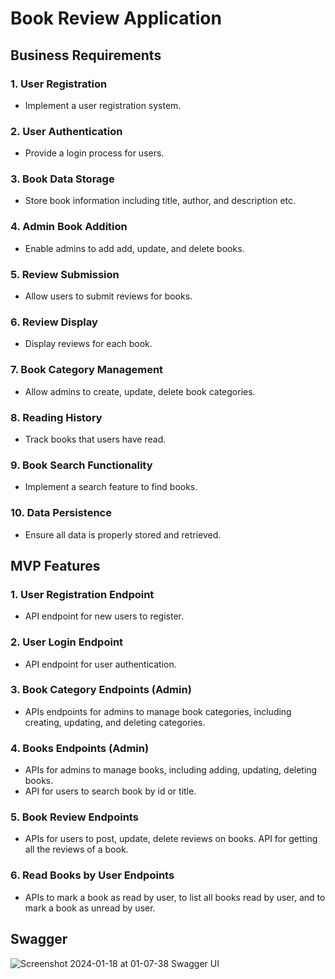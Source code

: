# Book Review Application

## Business Requirements

### 1. User Registration
- Implement a user registration system.

### 2. User Authentication
- Provide a login process for users.

### 3. Book Data Storage
- Store book information including title, author, and description etc.

### 4. Admin Book Addition
- Enable admins to add add, update, and delete books.

### 5. Review Submission
- Allow users to submit reviews for books.

### 6. Review Display
- Display reviews for each book.

### 7. Book Category Management
- Allow admins to create, update, delete book categories.

### 8. Reading History
- Track books that users have read.

### 9. Book Search Functionality
- Implement a search feature to find books.

### 10. Data Persistence
- Ensure all data is properly stored and retrieved.

## MVP Features

### 1. User Registration Endpoint
- API endpoint for new users to register.

### 2. User Login Endpoint
- API endpoint for user authentication.

### 3. Book Category Endpoints (Admin)
- APIs endpoints for admins to manage book categories, including creating, updating, and deleting categories.

### 4. Books Endpoints (Admin)
- APIs for admins to manage books, including adding, updating, deleting books.
- API for users to search book by id or title.

### 5. Book Review Endpoints
- APIs for users to post, update, delete reviews on books. API for getting all the reviews of a book.

### 6. Read Books by User Endpoints
- APIs to mark a book as read by user, to list all books read by user, and to mark a book as unread by user.

## Swagger
![Screenshot 2024-01-18 at 01-07-38 Swagger UI](https://github.com/VladMelisaAndra/BookReview/assets/79593335/95a01f38-faf8-4491-9dac-4b270a5cfc56)


